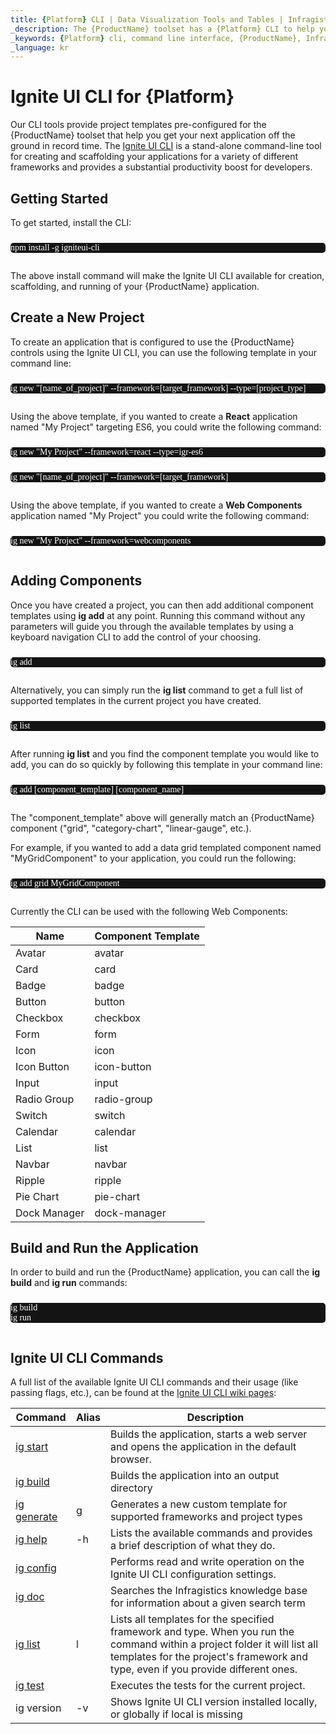 ```yaml
---
title: {Platform} CLI | Data Visualization Tools and Tables | Infragistics
_description: The {ProductName} toolset has a {Platform} CLI to help you boost productivity and get your project started quickly. Create a {ProductName} application now!
_keywords: {Platform} cli, command line interface, {ProductName}, Infragistics
_language: kr
---
```


# Ignite UI CLI for {Platform}

Our CLI tools provide project templates pre-configured for the {ProductName} toolset that help you get your next application off the ground in record time. The <!-- React --> <a href="https://github.com/IgniteUI/igniteui-cli/blob/master/README.md#generate-ignite-ui-for-react-project" target="_blank"><!-- end: React --><!-- WebComponents --><a href="https://github.com/IgniteUI/igniteui-cli/blob/master/README.md#generate-ignite-ui-for-web-components-project" target="_blank"><!-- end: WebComponents -->Ignite UI CLI</a> is a stand-alone command-line tool for creating and scaffolding your applications for a variety of different frameworks and provides a substantial productivity boost for developers.

## Getting Started

To get started, install the CLI:

<pre style="background:#141414;color:white;display:inline-block;padding:16x;margin-top:10px;font-family:'Consolas';border-radius:5px;width:100%">
npm install -g igniteui-cli
</pre>

The above install command will make the Ignite UI CLI available for creation, scaffolding, and running of your {ProductName} application.

## Create a New Project

To create an application that is configured to use the {ProductName} controls using the Ignite UI CLI, you can use the following template in your command line:

<!-- React -->
<pre style="background:#141414;color:white;display:inline-block;padding:16x;margin-top:10px;font-family:'Consolas';border-radius:5px;width:100%">
ig new "[name_of_project]" --framework=[target_framework] --type=[project_type]
</pre>

Using the above template, if you wanted to create a **React** application named "My Project" targeting ES6, you could write the following command:

<pre style="background:#141414;color:white;display:inline-block;padding:16x;margin-top:10px;font-family:'Consolas';border-radius:5px;width:100%">
ig new "My Project" --framework=react --type=igr-es6
</pre>
<!-- end: React -->

<!-- WebComponents -->
<pre style="background:#141414;color:white;display:inline-block;padding:16x;margin-top:10px;font-family:'Consolas';border-radius:5px;width:100%">
ig new "[name_of_project]" --framework=[target_framework]
</pre>

Using the above template, if you wanted to create a **Web Components** application named "My Project" you could write the following command:

<pre style="background:#141414;color:white;display:inline-block;padding:16x;margin-top:10px;font-family:'Consolas';border-radius:5px;width:100%">
ig new "My Project" --framework=webcomponents
</pre>
<!-- end: WebComponents -->

## Adding Components

Once you have created a project, you can then add additional component templates using **ig add** at any point. Running this command without any parameters will guide you through the available templates by using a keyboard navigation CLI to add the control of your choosing.

<pre style="background:#141414;color:white;display:inline-block;padding:16x;margin-top:10px;font-family:'Consolas';border-radius:5px;width:100%">
ig add
</pre>

Alternatively, you can simply run the **ig list** command to get a full list of supported templates in the current project you have created.

<pre style="background:#141414;color:white;display:inline-block;padding:16x;margin-top:10px;font-family:'Consolas';border-radius:5px;width:100%">
ig list
</pre>

After running **ig list** and you find the component template you would like to add, you can do so quickly by following this template in your command line:

<pre style="background:#141414;color:white;display:inline-block;padding:16x;margin-top:10px;font-family:'Consolas';border-radius:5px;width:100%">
ig add [component_template] [component_name]
</pre>

The "component_template" above will generally match an {ProductName} component ("grid", "category-chart", "linear-gauge", etc.).

For example, if you wanted to add a data grid templated component named "MyGridComponent" to your application, you could run the following:

<pre style="background:#141414;color:white;display:inline-block;padding:16x;margin-top:10px;font-family:'Consolas';border-radius:5px;width:100%">
ig add grid MyGridComponent
</pre>

<!-- WebComponents -->
Currently the CLI can be used with the following Web Components:

| Name | Component Template |
| ------------------|---------------------|
| Avatar | avatar  |
| Card | card |
| Badge | badge |
| Button | button |
| Checkbox | checkbox |
| Form | form |
| Icon | icon |
| Icon Button | icon-button |
| Input | input |
| Radio Group | radio-group |
| Switch | switch |
| Calendar | calendar |
| List | list |
| Navbar | navbar |
| Ripple | ripple |
| Pie Chart | pie-chart |
| Dock Manager | dock-manager |
<!-- end: WebComponents -->

## Build and Run the Application

In order to build and run the {ProductName} application, you can call the **ig build** and **ig run** commands:

<pre style="background:#141414;color:white;display:inline-block;padding:16x;margin-top:10px;font-family:'Consolas';border-radius:5px;width:100%">
ig build
ig run
</pre>

## Ignite UI CLI Commands

A full list of the available Ignite UI CLI commands and their usage (like passing flags, etc.), can be found at the [Ignite UI CLI wiki pages](https://github.com/IgniteUI/igniteui-cli/wiki):

| Command | Alias | Description |
| --- | --- | --- |
| [ig start](https://github.com/IgniteUI/igniteui-cli/wiki/start)  | | Builds the application, starts a web server and opens the application in the default browser.
| [ig build](https://github.com/IgniteUI/igniteui-cli/wiki/build) | | Builds the application into an output directory
| [ig generate](https://github.com/IgniteUI/igniteui-cli/wiki/generate) | g | Generates a new custom template for supported frameworks and project types
| [ig help](https://github.com/IgniteUI/igniteui-cli/wiki/help) | -h | Lists the available commands and provides a brief description of what they do.
| [ig config](https://github.com/IgniteUI/igniteui-cli/wiki/config) | | Performs read and write operation on the Ignite UI CLI configuration settings.
| [ig doc](https://github.com/IgniteUI/igniteui-cli/wiki/doc) | | Searches the Infragistics knowledge base for information about a given search term
| [ig list](https://github.com/IgniteUI/igniteui-cli/wiki/list) | l |  Lists all templates for the specified framework and type. When you run the command within a project folder it will list all templates for the project's framework and type, even if you provide different ones.
| [ig test](https://github.com/IgniteUI/igniteui-cli/wiki/test) |  | Executes the tests for the current project.
| ig version | -v | Shows Ignite UI CLI version installed locally, or globally if local is missing |